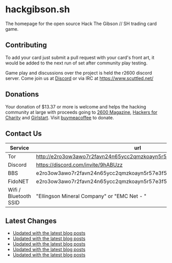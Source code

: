 # hackgibson.sh
The homepage for the open source Hack The Gibson // SH trading card game.


## Contributing

To add your card just submit a pull request with your card's front art, it would be added to the next run of set after community play testing.

Game play and discussions over the project is held the r2600 discord server. Come join us at [Discord](https://discord.com/invite/9hABUzz) or via IRC at https://www.scuttled.net/


## Donations

Your donation of $13.37 or more is welcome and helps the hacking community at large with proceeds going to [2600 Magazine](https://2600.com/), [Hackers for Charity](https://hackersforcharity.org) and [Girlstart](https://girlstart.org).  Visit [buymeacoffee](https://www.buymeacoffee.com/hackgibson.sh) to donate.


## Contact Us

Service | url
-|-
Tor | http://e2ro3ow3awo7r2favn24n65ycc2qmzkoayn5r57e3f56nvjwdcgg32ad.onion
Discord | https://discord.com/invite/9hABUzz
BBS | e2ro3ow3awo7r2favn24n65ycc2qmzkoayn5r57e3f56nvjwdcgg32ad.onion:23
FidoNET | e2ro3ow3awo7r2favn24n65ycc2qmzkoayn5r57e3f56nvjwdcgg32ad.onion:24554
Wifi / Bluetooth SSID | "Ellingson Mineral Company" or "EMC Net - <fidonet address>"

## Latest Changes
<!-- BLOG-POST-LIST:START -->
- [Updated with the latest blog posts](https://github.com/DFW2600/hackgibson.sh/commit/92a935675a6f4dcf65a2874d91f88a6fb5991fbb)
- [Updated with the latest blog posts](https://github.com/DFW2600/hackgibson.sh/commit/46d6ee9e8cfc1d07528f6e638212d15d0a7e8298)
- [Updated with the latest blog posts](https://github.com/DFW2600/hackgibson.sh/commit/44ce34221bde39f462229397c3c6ddce5c536ea9)
- [Updated with the latest blog posts](https://github.com/DFW2600/hackgibson.sh/commit/b15cac124e71bb83ad8b7663f49c4fdc4c2bebe3)
- [Updated with the latest blog posts](https://github.com/DFW2600/hackgibson.sh/commit/b64973175f3efb423a3751352a717de57e5a3a56)
<!-- BLOG-POST-LIST:END -->
